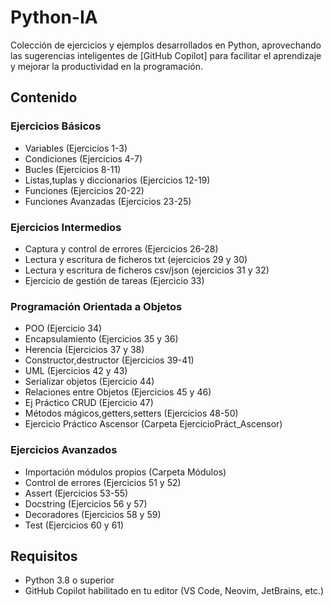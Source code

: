 # Python-IA
Colección de ejercicios y ejemplos desarrollados en Python, aprovechando las sugerencias inteligentes de [GitHub Copilot] para facilitar el aprendizaje y mejorar la productividad en la programación.
## Contenido
### Ejercicios Básicos
- Variables (Ejercicios 1-3)
- Condiciones (Ejercicios 4-7)
- Bucles (Ejercicios 8-11)
- Listas,tuplas y diccionarios (Ejercicios 12-19)
- Funciones (Ejercicios 20-22)
- Funciones Avanzadas (Ejercicios 23-25)
### Ejercicios Intermedios
- Captura y control de errores (Ejercicios 26-28)
- Lectura y escritura de ficheros txt (ejercicios 29 y 30)
- Lectura y escritura de ficheros csv/json (ejercicios 31 y 32)
- Ejercicio de gestión de tareas (Ejercicio 33)
### Programación Orientada a Objetos
- POO (Ejercicio 34)
- Encapsulamiento (Ejercicios 35 y 36)
- Herencia (Ejercicios 37 y 38)
- Constructor,destructor (Ejercicios 39-41)
- UML (Ejercicios 42 y 43)
- Serializar objetos (Ejercicio 44)
- Relaciones entre Objetos (Ejercicios 45 y 46)
- Ej Práctico CRUD (Ejercicio 47)
- Métodos mágicos,getters,setters (Ejercicios 48-50)
- Ejercicio Práctico Ascensor (Carpeta EjercicioPráct_Ascensor)
### Ejercicios Avanzados
- Importación módulos propios (Carpeta Módulos)
- Control de errores (Ejercicios 51 y 52)
- Assert (Ejercicios 53-55)
- Docstring (Ejercicios 56 y 57)
- Decoradores (Ejercicios 58 y 59)
- Test (Ejercicios 60 y 61)
## Requisitos
- Python 3.8 o superior
- GitHub Copilot habilitado en tu editor (VS Code, Neovim, JetBrains, etc.)
 
